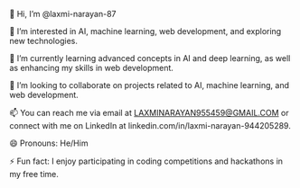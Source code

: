 👋 Hi, I’m @laxmi-narayan-87

👀 I’m interested in AI, machine learning, web development, and exploring new technologies.

🌱 I’m currently learning advanced concepts in AI and deep learning, as well as enhancing my skills in web development.

💞️ I’m looking to collaborate on projects related to AI, machine learning, and web development.

📫 You can reach me via email at LAXMINARAYAN955459@GMAIL.COM or connect with me on LinkedIn at linkedin.com/in/laxmi-narayan-944205289.

😄 Pronouns: He/Him

⚡ Fun fact: I enjoy participating in coding competitions and hackathons in my free time.
